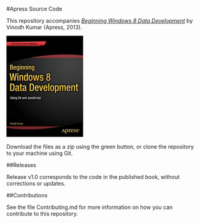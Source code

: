 #Apress Source Code

This repository accompanies [*Beginning Windows 8 Data Development*](http://www.apress.com/9781430249924) by Vinodh Kumar (Apress, 2013).

![Cover image](9781430249924.jpg)

Download the files as a zip using the green button, or clone the repository to your machine using Git.

##Releases

Release v1.0 corresponds to the code in the published book, without corrections or updates.

##Contributions

See the file Contributing.md for more information on how you can contribute to this repository.

